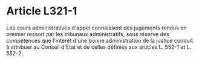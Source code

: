 # Article L321-1

Les cours administratives d'appel connaissent des jugements rendus en premier ressort par les tribunaux administratifs, sous réserve des compétences que l'intérêt d'une bonne administration de la justice conduit à attribuer au Conseil d'Etat et de celles définies aux articles L. 552-1 et L. 552-2.
